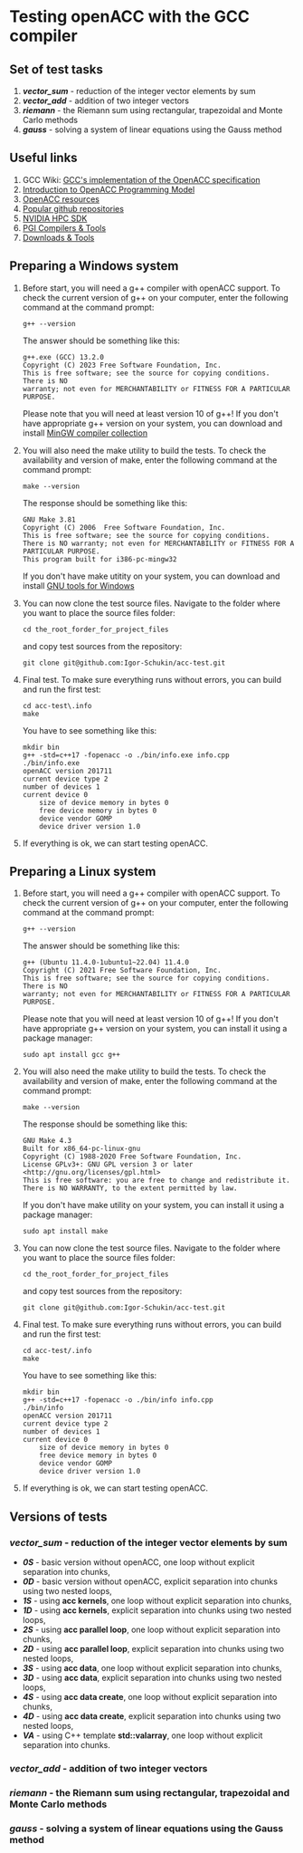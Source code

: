 # Testing openACC with the GCC compiler

## Set of test tasks

1. ***vector_sum*** - reduction of the integer vector elements by sum
1. ***vector_add*** - addition of two integer vectors
1. ***riemann*** - the Riemann sum using rectangular, trapezoidal and Monte Carlo methods
1. ***gauss*** - solving a system of linear equations using the Gauss method

## Useful links

1.  GCC Wiki: [GCC's implementation of the OpenACC specification](https://gcc.gnu.org/wiki/OpenACC)
1.  [Introduction to OpenACC Programming Model](https://ulhpc-tutorials.readthedocs.io/en/latest/gpu/openacc/basics/)
1.  [OpenACC resources](https://www.openacc.org/resources)
1.  [Popular github repositories](https://github.com/OpenACC)
1.  [NVIDIA HPC SDK](https://developer.nvidia.com/hpc-sdk)
1.  [PGI Compilers & Tools](https://www.pgroup.com/index.htm)
1.  [Downloads & Tools](https://www.openacc.org/tools)

## Preparing a Windows system

1.  Before start, you will need a g++ compiler with openACC support. To check the current version of g++ on your computer, enter the following command at the command prompt:
    ```
    g++ --version
    ```
    The answer should be something like this:
    ```
    g++.exe (GCC) 13.2.0
    Copyright (C) 2023 Free Software Foundation, Inc.
    This is free software; see the source for copying conditions.  There is NO
    warranty; not even for MERCHANTABILITY or FITNESS FOR A PARTICULAR PURPOSE.
    ```
    Please note that you will need at least version 10 of g++!
    If you don't have appropriate g++ version on your system, you can download and install [MinGW compiler collection](https://sourceforge.net/projects/gcc-win64/)

1. You will also need the make utility to build the tests. To check the availability and version of make, enter the following command at the command prompt:
    ```
    make --version
    ```
    The response should be something like this:
    ```
    GNU Make 3.81
    Copyright (C) 2006  Free Software Foundation, Inc.
    This is free software; see the source for copying conditions.
    There is NO warranty; not even for MERCHANTABILITY or FITNESS FOR A
    PARTICULAR PURPOSE.
    This program built for i386-pc-mingw32
    ```
    If you don't have make utitity on your system, you can download and install [GNU tools for Windows](https://sourceforge.net/projects/gnuwin32/)

1.  You can now clone the test source files. Navigate to the folder where you want to place the source files folder:
    ```
    cd the_root_forder_for_project_files
    ```
    and copy test sources from the repository:
    ```
    git clone git@github.com:Igor-Schukin/acc-test.git
    ```

1.  Final test. To make sure everything runs without errors, you can build and run the first test:
    ```
    cd acc-test\.info
    make
    ```
    You have to see something like this:
    ```
    mkdir bin
    g++ -std=c++17 -fopenacc -o ./bin/info.exe info.cpp
    ./bin/info.exe
    openACC version 201711
    current device type 2
    number of devices 1
    current device 0
        size of device memory in bytes 0
        free device memory in bytes 0
        device vendor GOMP
        device driver version 1.0
    ```

1.  If everything is ok, we can start testing openACC.

## Preparing a Linux system

1.  Before start, you will need a g++ compiler with openACC support. To check the current version of g++ on your computer, enter the following command at the command prompt:
    ```
    g++ --version
    ```
    The answer should be something like this:
    ```
    g++ (Ubuntu 11.4.0-1ubuntu1~22.04) 11.4.0
    Copyright (C) 2021 Free Software Foundation, Inc.
    This is free software; see the source for copying conditions.  There is NO
    warranty; not even for MERCHANTABILITY or FITNESS FOR A PARTICULAR PURPOSE.
    ```
    Please note that you will need at least version 10 of g++!
    If you don't have appropriate g++ version on your system, you can install it using a package manager:
    ```
    sudo apt install gcc g++
    ```

1. You will also need the make utility to build the tests. To check the availability and version of make, enter the following command at the command prompt:
    ```
    make --version
    ```
    The response should be something like this:
    ```
    GNU Make 4.3
    Built for x86_64-pc-linux-gnu
    Copyright (C) 1988-2020 Free Software Foundation, Inc.
    License GPLv3+: GNU GPL version 3 or later <http://gnu.org/licenses/gpl.html>
    This is free software: you are free to change and redistribute it.
    There is NO WARRANTY, to the extent permitted by law.
    ```
    If you don't have make utility on your system, you can install it using a package manager:
    ```
    sudo apt install make
    ```

1.  You can now clone the test source files. Navigate to the folder where you want to place the source files folder:
    ```
    cd the_root_forder_for_project_files
    ```
    and copy test sources from the repository:
    ```
    git clone git@github.com:Igor-Schukin/acc-test.git
    ```

1.  Final test. To make sure everything runs without errors, you can build and run the first test:
    ```
    cd acc-test/.info
    make
    ```
    You have to see something like this:
    ```
    mkdir bin
    g++ -std=c++17 -fopenacc -o ./bin/info info.cpp
    ./bin/info
    openACC version 201711
    current device type 2
    number of devices 1
    current device 0
        size of device memory in bytes 0
        free device memory in bytes 0
        device vendor GOMP
        device driver version 1.0
    ```

1.  If everything is ok, we can start testing openACC.

## Versions of tests

### ***vector_sum*** - reduction of the integer vector elements by sum

- ***0S*** - basic version without openACC, one loop without explicit separation into chunks,
- ***0D*** - basic version without openACC, explicit separation into chunks using two nested loops,
- ***1S*** - using **acc kernels**, one loop without explicit separation into chunks,
- ***1D*** - using **acc kernels**, explicit separation into chunks using two nested loops,
- ***2S*** - using **acc parallel loop**, one loop without explicit separation into chunks,
- ***2D*** - using **acc parallel loop**, explicit separation into chunks using two nested loops,
- ***3S*** - using **acc data**, one loop without explicit separation into chunks,
- ***3D*** - using **acc data**, explicit separation into chunks using two nested loops,
- ***4S*** - using **acc data create**, one loop without explicit separation into chunks,
- ***4D*** - using **acc data create**, explicit separation into chunks using two nested loops,
- ***VA*** - using C++ template **std::valarray**, one loop without explicit separation into chunks.

### ***vector_add*** - addition of two integer vectors
### ***riemann*** - the Riemann sum using rectangular, trapezoidal and Monte Carlo methods
### ***gauss*** - solving a system of linear equations using the Gauss method